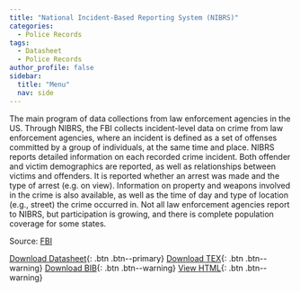 ```yaml
---
title: "National Incident-Based Reporting System (NIBRS)"
categories:
  - Police Records
tags:
  - Datasheet
  - Police Records
author_profile: false
sidebar:
  title: "Menu"
  nav: side
---
```


The main program of data collections from law enforcement agencies in the US. Through NIBRS, the FBI collects incident-level data on crime from law enforcement agencies, where an incident is defined as a set of offenses committed by a group of individuals, at the same time and place. NIBRS reports detailed information on each recorded crime incident. Both offender and victim demographics are reported, as well as relationships between victims and offenders. It is reported whether an arrest was made and the type of arrest (e.g. on view). Information on property and weapons involved in the crime is also available, as well as the time of day and type of location (e.g., street) the crime occurred in. Not all law enforcement agencies report to NIBRS, but participation is growing, and there is complete population coverage for some states.

Source: [FBI](https://www.fbi.gov/services/cjis/ucr/nibrs)

[Download Datasheet](/assets/Datasheets/NIBRS.pdf){: .btn .btn--primary}
[Download TEX](/assets/Datasheets_Source/nibrs_datasheet.tex){: .btn .btn--warning}
[Download BIB](/assets/Datasheets_Source/nibrs.bib){: .btn .btn--warning}
[View HTML](/assets/Datasheets_Html/nibrs_datasheet.tex.html){: .btn .btn--warning}
